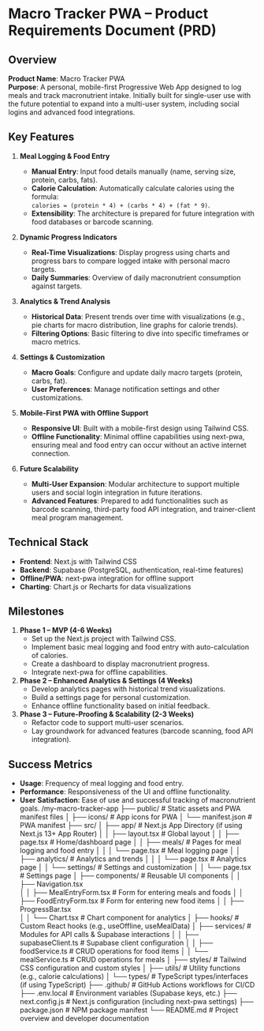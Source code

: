 # Macro Tracker PWA – Product Requirements Document (PRD)

## Overview
**Product Name**: Macro Tracker PWA  
**Purpose**: A personal, mobile-first Progressive Web App designed to log meals and track macronutrient intake. Initially built for single-user use with the future potential to expand into a multi-user system, including social logins and advanced food integrations.

## Key Features
1. **Meal Logging & Food Entry**
   - **Manual Entry**: Input food details manually (name, serving size, protein, carbs, fats).
   - **Calorie Calculation**: Automatically calculate calories using the formula:  
     `calories = (protein * 4) + (carbs * 4) + (fat * 9)`.
   - **Extensibility**: The architecture is prepared for future integration with food databases or barcode scanning.

2. **Dynamic Progress Indicators**
   - **Real-Time Visualizations**: Display progress using charts and progress bars to compare logged intake with personal macro targets.
   - **Daily Summaries**: Overview of daily macronutrient consumption against targets.

3. **Analytics & Trend Analysis**
   - **Historical Data**: Present trends over time with visualizations (e.g., pie charts for macro distribution, line graphs for calorie trends).
   - **Filtering Options**: Basic filtering to dive into specific timeframes or macro metrics.

4. **Settings & Customization**
   - **Macro Goals**: Configure and update daily macro targets (protein, carbs, fat).
   - **User Preferences**: Manage notification settings and other customizations.

5. **Mobile-First PWA with Offline Support**
   - **Responsive UI**: Built with a mobile-first design using Tailwind CSS.
   - **Offline Functionality**: Minimal offline capabilities using next-pwa, ensuring meal and food entry can occur without an active internet connection.

6. **Future Scalability**
   - **Multi-User Expansion**: Modular architecture to support multiple users and social login integration in future iterations.
   - **Advanced Features**: Prepared to add functionalities such as barcode scanning, third-party food API integration, and trainer-client meal program management.

## Technical Stack
- **Frontend**: Next.js with Tailwind CSS
- **Backend**: Supabase (PostgreSQL, authentication, real-time features)
- **Offline/PWA**: next-pwa integration for offline support
- **Charting**: Chart.js or Recharts for data visualizations

## Milestones
1. **Phase 1 – MVP (4-6 Weeks)**
   - Set up the Next.js project with Tailwind CSS.
   - Implement basic meal logging and food entry with auto-calculation of calories.
   - Create a dashboard to display macronutrient progress.
   - Integrate next-pwa for offline capabilities.
2. **Phase 2 – Enhanced Analytics & Settings (4 Weeks)**
   - Develop analytics pages with historical trend visualizations.
   - Build a settings page for personal customization.
   - Enhance offline functionality based on initial feedback.
3. **Phase 3 – Future-Proofing & Scalability (2-3 Weeks)**
   - Refactor code to support multi-user scenarios.
   - Lay groundwork for advanced features (barcode scanning, food API integration).

## Success Metrics
- **Usage**: Frequency of meal logging and food entry.
- **Performance**: Responsiveness of the UI and offline functionality.
- **User Satisfaction**: Ease of use and successful tracking of macronutrient goals.
/my-macro-tracker-app
├── public/                    # Static assets and PWA manifest files
│   ├── icons/                 # App icons for PWA
│   └── manifest.json          # PWA manifest
├── src/
│   ├── app/                   # Next.js App Directory (if using Next.js 13+ App Router)
│   │   ├── layout.tsx         # Global layout
│   │   ├── page.tsx           # Home/dashboard page
│   │   ├── meals/             # Pages for meal logging and food entry
│   │   │   └── page.tsx       # Meal logging page
│   │   ├── analytics/         # Analytics and trends
│   │   │   └── page.tsx       # Analytics page
│   │   └── settings/          # Settings and customization
│   │       └── page.tsx       # Settings page
│   ├── components/            # Reusable UI components
│   │   ├── Navigation.tsx     
│   │   ├── MealEntryForm.tsx  # Form for entering meals and foods
│   │   ├── FoodEntryForm.tsx  # Form for entering new food items
│   │   ├── ProgressBar.tsx    
│   │   └── Chart.tsx          # Chart component for analytics
│   ├── hooks/                 # Custom React hooks (e.g., useOffline, useMealData)
│   ├── services/              # Modules for API calls & Supabase interactions
│   │   ├── supabaseClient.ts  # Supabase client configuration
│   │   ├── foodService.ts     # CRUD operations for food items
│   │   └── mealService.ts     # CRUD operations for meals
│   ├── styles/                # Tailwind CSS configuration and custom styles
│   ├── utils/                 # Utility functions (e.g., calorie calculations)
│   └── types/                 # TypeScript types/interfaces (if using TypeScript)
├── .github/                   # GitHub Actions workflows for CI/CD
├── .env.local                 # Environment variables (Supabase keys, etc.)
├── next.config.js             # Next.js configuration (including next-pwa settings)
├── package.json               # NPM package manifest
└── README.md                  # Project overview and developer documentation